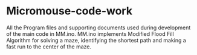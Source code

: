 # Micromouse-code-work
All the Program files and supporting documents used during development of the main code in MM.ino.
MM.ino implements Modified Flood Fill Algorithm for solving a maze, identifying the shortest path and making a fast run to the center of the maze. 
